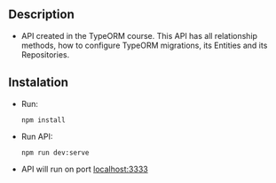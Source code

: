 ## Description

-   API created in the TypeORM course. This API has all relationship methods, how to configure TypeORM migrations, its Entities and its Repositories.

## Instalation

-   Run:

    ```shell script
    npm install
    ```

-   Run API:

    ```shell script
    npm run dev:serve
    ```

-   API will run on port [localhost:3333](http://localhost:3333)
